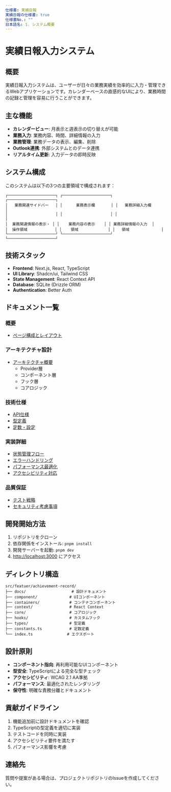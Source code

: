 ```yaml
---
仕様書: 実績日報
実績日報の仕様書: true
仕様書No.: ""
日本語名: 1. システム概要
---
```


# 実績日報入力システム

## 概要

実績日報入力システムは、ユーザーが日々の業務実績を効率的に入力・管理できるWebアプリケーションです。カレンダーベースの直感的なUIにより、業務時間の記録と管理を容易に行うことができます。

## 主な機能

- **カレンダービュー**: 月表示と週表示の切り替えが可能
- **業務入力**: 業務内容、時間、詳細情報の入力
- **業務管理**: 業務データの表示、編集、削除
- **Outlook連携**: 外部システムとのデータ連携
- **リアルタイム更新**: 入力データの即時反映

## システム構成

このシステムは以下の3つの主要領域で構成されます：

```
┌─────────────────────┐ ┌─────────────────────┐ ┌─────────────────────┐
│   業務関連サイドバー   │ │      業務表示欄       │ │   業務詳細入力欄      │
│                     │ │                     │ │                     │
│  業務関連情報の表示・ │ │    業務内容の表示    │ │ 業務詳細情報の入力  │
│  操作領域            │ │    領域             │ │   領域              │
└─────────────────────┘ └─────────────────────┘ └─────────────────────┘
```

## 技術スタック

- **Frontend**: Next.js, React, TypeScript
- **UI Library**: Shadcn/ui, Tailwind CSS
- **State Management**: React Context API
- **Database**: SQLite (Drizzle ORM)
- **Authentication**: Better Auth

## ドキュメント一覧

### 概要
- [ページ構成とレイアウト](./page-layout.md)

### アーキテクチャ設計
- [アーキテクチャ概要](./architecture.md)
  - Provider層
  - コンポーネント層
  - フック層
  - コアロジック

### 技術仕様
- [API仕様](./api.md)
- [型定義](./types.md)
- [定数・設定](./constants.md)

### 実装詳細
- [状態管理フロー](./state-management.md)
- [エラーハンドリング](./error-handling.md)
- [パフォーマンス最適化](./performance.md)
- [アクセシビリティ対応](./accessibility.md)

### 品質保証
- [テスト戦略](./testing.md)
- [セキュリティ考慮事項](./security.md)

## 開発開始方法

1. リポジトリをクローン
2. 依存関係をインストール: `pnpm install`
3. 開発サーバーを起動: `pnpm dev`
4. [http://localhost:3000](http://localhost:3000) にアクセス

## ディレクトリ構造

```
src/featuer/achievement-record/
├── docs/                    # 設計ドキュメント
├── component/              # UIコンポーネント
├── containers/             # コンテナコンポーネント
├── context/                # React Context
├── core/                   # コアロジック
├── hooks/                  # カスタムフック
├── types/                  # 型定義
├── constants.ts            # 定数定義
└── index.ts               # エクスポート
```

## 設計原則

- **コンポーネント指向**: 再利用可能なUIコンポーネント
- **型安全**: TypeScriptによる完全な型チェック
- **アクセシビリティ**: WCAG 2.1 AA準拠
- **パフォーマンス**: 最適化されたレンダリング
- **保守性**: 明確な責務分離とドキュメント

## 貢献ガイドライン

1. 機能追加前に設計ドキュメントを確認
2. TypeScriptの型定義を適切に実装
3. テストコードを同時に実装
4. アクセシビリティ要件を満たす
5. パフォーマンス影響を考慮

## 連絡先

質問や提案がある場合は、プロジェクトリポジトリのIssueを作成してください。
